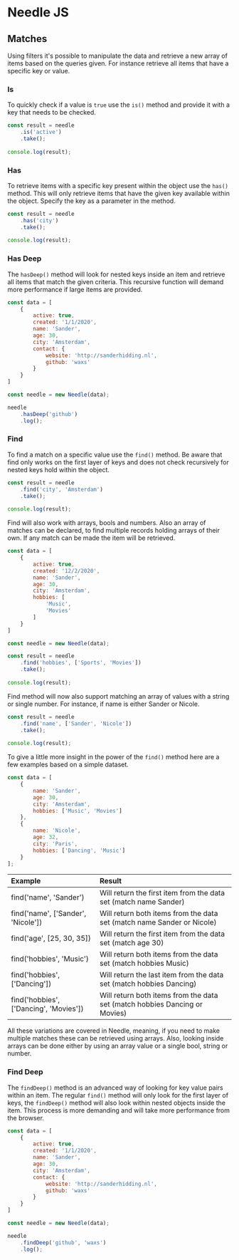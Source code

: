 # Needle JS

## Matches
Using filters it's possible to manipulate the data and retrieve a new array of items based on the queries given. For 
instance retrieve all items that have a specific key or value. 

### Is
To quickly check if a value is `true` use the `is()` method and provide it with a key that needs to be checked. 

```javascript
const result = needle
    .is('active')
    .take();
    
console.log(result);
```

### Has
To retrieve items with a specific key present within the object use the `has()` method. This will only retrieve 
items that have the given key available within the object. Specify the key as a parameter in the method. 

```javascript
const result = needle
    .has('city')
    .take();
    
console.log(result);
```

### Has Deep
The `hasDeep()` method will look for nested keys inside an item and retrieve all items that match the given criteria.
 This recursive function will demand more performance if large items are provided. 
```javascript
const data = [
    {
        active: true,
        created: '1/1/2020',
        name: 'Sander',
        age: 30,
        city: 'Amsterdam',
        contact: {
            website: 'http://sanderhidding.nl',
            github: 'waxs'
        }
    }
]

const needle = new Needle(data);

needle
    .hasDeep('github')
    .log();
```

### Find
To find a match on a specific value use the `find()` method. Be aware that find only works on the first layer of keys
 and does not check recursively for nested keys hold within the object. 
```javascript
const result = needle
    .find('city', 'Amsterdam')
    .take();
    
console.log(result);
```
Find will also work with arrays, bools and numbers. Also an array of matches can be declared, to find multiple 
records holding arrays of their own. If any match can be made the item will be retrieved.
```javascript
const data = [
    {
        active: true,
        created: '12/2/2020',
        name: 'Sander',
        age: 30,
        city: 'Amsterdam',
        hobbies: [
            'Music',
            'Movies'
        ]
    }
]

const needle = new Needle(data);

const result = needle
    .find('hobbies', ['Sports', 'Movies'])
    .take();
    
console.log(result);
```
Find method will now also support matching an array of values with a string or single number. For instance, if name 
is either Sander or Nicole. 
```javascript
const result = needle
    .find('name', ['Sander', 'Nicole'])
    .take();
    
console.log(result);
```
To give a little more insight in the power of the `find()` method here are a few examples based on a simple dataset. 
```javascript
const data = [
    {
        name: 'Sander',
        age: 30,
        city: 'Amsterdam',
        hobbies: ['Music', 'Movies']
    },
    {
        name: 'Nicole',
        age: 32,
        city: 'Paris',
        hobbies: ['Dancing', 'Music']
    }
];
```

| Example                                   | Result |  
| :---                                      | :--- |
| find('name', 'Sander')                    | Will return the first item from the data set (match name Sander)
| find('name', ['Sander', 'Nicole'])        | Will return both items from the data set (match name Sander or Nicole)
| find('age', [25, 30, 35])                 | Will return the first item from the data set (match age 30)
| find('hobbies', 'Music')                  | Will return both items from the data set (match hobbies Music)
| find('hobbies', ['Dancing'])              | Will return the last item from the data set (match hobbies Dancing)
| find('hobbies', ['Dancing', 'Movies'])    | Will return both items from the data set (match hobbies Dancing or Movies)

All these variations are covered in Needle, meaning, if you need to make multiple matches these can be retrieved 
using arrays. Also, looking inside arrays can be done either by using an array value or a single bool, string or 
number. 

### Find Deep
The `findDeep()` method is an advanced way of looking for key value pairs within an item. The regular `find()` method
 will only look for the first layer of keys, the `findDeep()` method will also look within nested objects inside the 
 item. This process is more demanding and will take more performance from the browser. 
```javascript
const data = [
    {
        active: true,
        created: '1/1/2020',
        name: 'Sander',
        age: 30,
        city: 'Amsterdam',
        contact: {
            website: 'http://sanderhidding.nl',
            github: 'waxs'
        }
    }
]

const needle = new Needle(data);

needle
    .findDeep('github', 'waxs')
    .log();
```